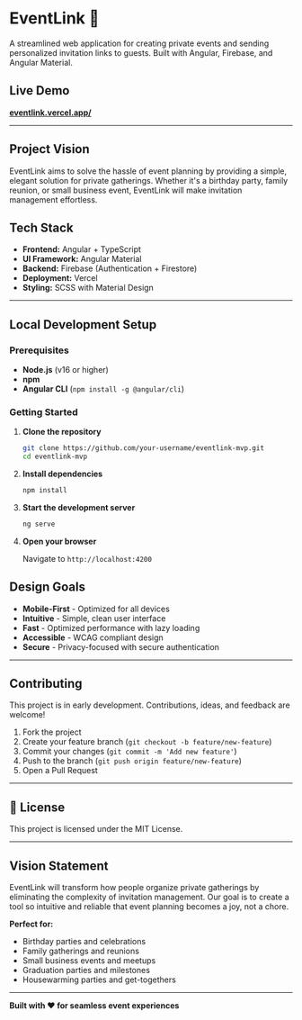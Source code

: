 # EventLink 🎉

A streamlined web application for creating private events and sending personalized invitation links to guests. Built with Angular, Firebase, and Angular Material.

## Live Demo

**[eventlink.vercel.app/](https://eventlink-delta.vercel.app/ "Check out live deployment")**

---

## Project Vision

EventLink aims to solve the hassle of event planning by providing a simple, elegant solution for private gatherings. Whether it's a birthday party, family reunion, or small business event, EventLink will make invitation management effortless.

## Tech Stack

- **Frontend:** Angular + TypeScript
- **UI Framework:** Angular Material
- **Backend:** Firebase (Authentication + Firestore)
- **Deployment:** Vercel
- **Styling:** SCSS with Material Design

---

## Local Development Setup

### Prerequisites

- **Node.js** (v16 or higher)
- **npm**
- **Angular CLI** (`npm install -g @angular/cli`)

### Getting Started

1. **Clone the repository**

   ```bash
   git clone https://github.com/your-username/eventlink-mvp.git
   cd eventlink-mvp
   ```
2. **Install dependencies**

   ```bash
   npm install
   ```
3. **Start the development server**

   ```bash
   ng serve
   ```
4. **Open your browser**

   Navigate to `http://localhost:4200`

## Design Goals

- **Mobile-First** - Optimized for all devices
- **Intuitive** - Simple, clean user interface
- **Fast** - Optimized performance with lazy loading
- **Accessible** - WCAG compliant design
- **Secure** - Privacy-focused with secure authentication

---

## Contributing

This project is in early development. Contributions, ideas, and feedback are welcome!

1. Fork the project
2. Create your feature branch (`git checkout -b feature/new-feature`)
3. Commit your changes (`git commit -m 'Add new feature'`)
4. Push to the branch (`git push origin feature/new-feature`)
5. Open a Pull Request

---

## 📝 License

This project is licensed under the MIT License.

---

## Vision Statement

EventLink will transform how people organize private gatherings by eliminating the complexity of invitation management. Our goal is to create a tool so intuitive and reliable that event planning becomes a joy, not a chore.

**Perfect for:**

- Birthday parties and celebrations
- Family gatherings and reunions
- Small business events and meetups
- Graduation parties and milestones
- Housewarming parties and get-togethers

---

**Built with ❤️ for seamless event experiences**
